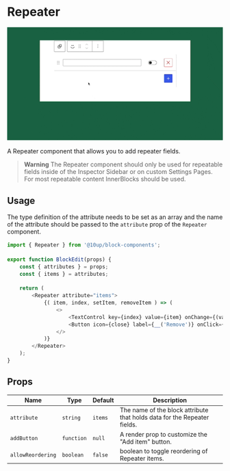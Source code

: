 # Repeater

![Repeater Component Demo](../../images/repeater-component.gif)

A Repeater component that allows you to add repeater fields.

> **Warning**
> The Repeater component should only be used for repeatable fields inside of the Inspector Sidebar or on custom Settings Pages. For most repeatable content InnerBlocks should be used.

## Usage

The type definition of the attribute needs to be set as an array and the name of the attribute should be passed to the `attribute` prop of the `Repeater` component.

```js
import { Repeater } from '@10up/block-components';

export function BlockEdit(props) {
    const { attributes } = props;
    const { items } = attributes;

    return (
        <Repeater attribute="items">
            {( item, index, setItem, removeItem ) => (
                <>
                    <TextControl key={index} value={item} onChange={(value) => setItem(value)} />
                    <Button icon={close} label={__('Remove')} onClick={removeItem}/>
                </>
            )}
        </Repeater>
    );
}
```

## Props

| Name             | Type       | Default               | Description                                                            |
| ---------------- | ---------- | --------------------- | ---------------------------------------------------------------------- |
| `attribute`   | `string` | `items`            | The name of the block attribute that holds data for the Repeater fields. |
| `addButton`   | `function` | `null`            | A render prop to customize the "Add item" button. |
| `allowReordering`   | `boolean` | `false`       | boolean to toggle reordering of Repeater items. |
